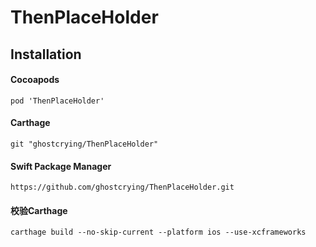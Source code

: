 # ThenPlaceHolder



## Installation

#### Cocoapods

```
pod 'ThenPlaceHolder'
```



#### Carthage

```
git "ghostcrying/ThenPlaceHolder"
```



#### Swift Package Manager

```
https://github.com/ghostcrying/ThenPlaceHolder.git
```



#### 校验Carthage

```
carthage build --no-skip-current --platform ios --use-xcframeworks
```



## 
